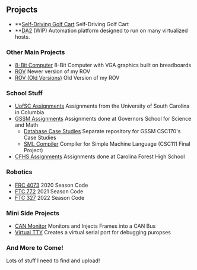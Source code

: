 ## Projects

- **[Self-Driving Golf Cart](https://github.com/AutoGolfCart) Self-Driving Golf Cart
- **[DA2](https://github.com/DA2Botnet) (WIP) Automation platform designed to run on many virtualized hosts.

### Other Main Projects

- [8-Bit Computer](https://github.com/The1TrueJoe/8Bit-Computer) 8-Bit Computer with VGA graphics built on breadboards
- [ROV](https://github.com/The1TrueJoe/ROV) Newer version of my ROV
- [ROV (Old Versions)](https://github.com/The1TrueJoe/ROV-OLD) Old Version of my ROV

### School Stuff

- [UofSC Assignments](https://github.com/The1TrueJoe/UofSC-Assignments) Assignments from the University of South Carolina in Columbia
- [GSSM Assignments](https://github.com/The1TrueJoe/SCGSSM-Assignments) Assignments done at Governors School for Science and Math
  - [Database Case Studies](https://github.com/The1TrueJoe/Database-Case-Studies) Separate repository for GSSM CSC170's Case Studies
  - [SML Compiler](https://github.com/The1TrueJoe/SCGSSM-Assignments/tree/main/CSC111/SML) Compiler for Simple Machine Language (CSC111 Final Project)
- [CFHS Assignments](https://github.com/The1TrueJoe/CFHS-Assignments) Assignments done at Carolina Forest High School

### Robotics

- [FRC 4073](https://github.com/RoboKatz-4073/FRC-2020-Season) 2020 Season Code
- [FTC 772](https://github.com/FTC-Team-772/2021-Season) 2021 Season Code
- [FTC 327](https://github.com/FTC-Team-327/2022-Season) 2022 Season Code

### Mini Side Projects

- [CAN Monitor](https://github.com/The1TrueJoe/CAN-Monitor) Monitors and Injects Frames into a CAN Bus
- [Virtual TTY](https://github.com/The1TrueJoe/VirtualTTY-Echo) Creates a virtual serial port for debugging puropses

### And More to Come! 
Lots of stuff I need to find and upload!
